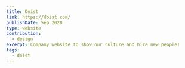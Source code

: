 ```yaml
---
title: Doist
link: https://doist.com/
publishDate: Sep 2020
type: website
contribution:
  - design
excerpt: Company website to show our culture and hire new people!
tags:
  - doist
---
```

